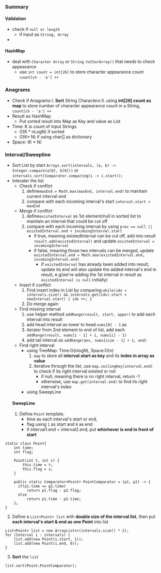 ### Summary
#### Validation
 - check if `null or length`
	 - if input as `String, Array`
 - 
#### HashMap
- deal with `Character Array` or `String.toCharArray()` that needs to check appearance
	- use `int count = int[26]` to store character appearance count `count[ch - 'a'] ++`
###  Anagrams
- Check if Anagrams
	I. **Sort** String Characters 
	II. using **int[26] count as map** to store number of character appearance count in a String, `count[ch - 'a'] ++`
- Result as HashMap
	- Put sorted result into Map as Key and value as List<String>
- Time: K is count of input Strings
	- O(K * nLogN)  if sorted
	- O(K* N) if using char[] as dictionary
- Space: (K * N)
### Interval/Sweepline
- Sort List by start `Arrays.sort(intervals, (a, b) -> Integer.compare(a[0], b[0]))` or `intervals.sort(Comparator.comparing(i -> i.start));`
- Interater the list
	- Check if conflict
		1. define`maxEnd = Math.max(maxEnd, interval.end)` to maintain current interval end
		2. compare with each incoming interval's start `interval.start < maxEnd`
	- Merge if conflict
		1. define`existedInterval` as 1st element/null in sorted list to maintain an interval that could be cut off
		2. compare with each incoming interval by using `prev == null || existedInterval.end < incomingInterval.start`
			- if true, meaning existedInterval can be cut off, add into result `result.add(existedInterval)` and update `existedInterval = incomingInterval`
			- if false, meaning those two intervals can be merged, update `existedInterval.end = Math.max(existedInterval.end, incomingInterval.end)`
				-  if `existedInterval` has already been added into result, update its end will also update the added interval's end in result, e.g(we're adding the 1st interval in result as `existedInterval is null` initially)
	- Insert if conflict
		1. Find insert index in List by comparing `while(idx < intervals.size() && intervals.get(idx).start < newInterval.start) { idx ++; }`
		2. Do merge again
	- Find missing interval
		1. use helper method `addRange(result, start, upper)` to add each interval into result
		2. add head interval as lower to head `nums[0] - 1` as 
		3. iterator from 2nd element to end of list, add each `addRange(result, nums[i - 1] + 1, nums[i] - 1)`
		4. add tail interval as `addRange(ans, nums[size - 1] + 1, end)`
	- Find right interval
		- using TreeMap: Time:O(nlogN), Space:O(n)
			1. `map` to store all **interval.start as key** and its **index in array as value**
			2. iterative through the list, use `map.ceilingKey(interval.end)` to check if its right interval existed or not
				- if null, meaning there is no right interval, return -1
				- otherwise, use `map.get(interval.end)` to find its right interval's index
		- using SweepLine
	#### SweepLine
	1. Define `Point` template, 
		- time as each interval's start or end, 
		- flag using `1` as start and `0` as end
		- if interval1.end = interval2.end, put **whichever is end in front of start**
```
static class Point{  
    int time;  
    int flag;  
  
    Point(int t, int s) {  
	    this.time = t;  
        this.flag = s;  
    }  
  
    public static Comparator<Point> PointComparator = (p1, p2) -> {  
	  if(p1.time == p2.time)  
		  return p1.flag - p2.flag;  
      else  
		  return p1.time - p2.time;  
    };  
}
```
2. Define a `List<Point> list` with **double size of the interval list**, then put **each interval's start & end as one Point** into list
```
List<Point> list = new ArrayList<>(intervals.size() * 2);
for (Interval i : intervals) {  
    list.add(new Point(i.start, 1));  
    list.add(new Point(i.end, 0));  
}
```
3. **Sort** the `list`
```
list.sort(Point.PointComparator);
```
<!--stackedit_data:
eyJoaXN0b3J5IjpbLTIwNzU5NzM3MjQsLTEwOTIxMTQwNTUsMT
YxMTUwOTAwNywxMDAwNzk3MTY0LDM3NTYyODIxNywtMTg1MzUx
NDg2NCwtMjMzNjYzOTc1LDI5MDQ2Mzk1LC0xNTYyNTkyODcwLC
01MDAzNTgxMTVdfQ==
-->